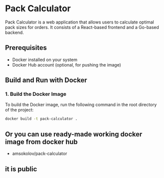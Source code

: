 # Pack Calculator

Pack Calculator is a web application that allows users to calculate optimal pack sizes for orders. It consists of a React-based frontend and a Go-based backend.

## Prerequisites

- Docker installed on your system
- Docker Hub account (optional, for pushing the image)

## Build and Run with Docker

### 1. Build the Docker Image

To build the Docker image, run the following command in the root directory of the project:

```bash
docker build -t pack-calculator .

```

## Or you can use ready-made working docker image from docker hub

- amsokolov/pack-calculator
## it is public 

